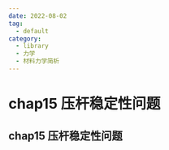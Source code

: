 ```yaml
---
date: 2022-08-02
tag:
  - default
category:
  - library
  - 力学
  - 材料力学简析
---
```


# chap15 压杆稳定性问题

## chap15 压杆稳定性问题
